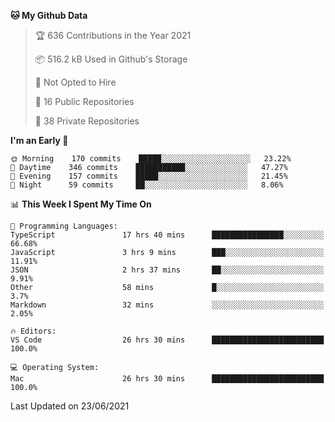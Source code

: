 <!--START_SECTION:waka-->
**🐱 My Github Data** 

> 🏆 636 Contributions in the Year 2021
 > 
> 📦 516.2 kB Used in Github's Storage 
 > 
> 🚫 Not Opted to Hire
 > 
> 📜 16 Public Repositories 
 > 
> 🔑 38 Private Repositories  
 > 
**I'm an Early 🐤** 

```text
🌞 Morning    170 commits    █████░░░░░░░░░░░░░░░░░░░░   23.22% 
🌆 Daytime    346 commits    ███████████░░░░░░░░░░░░░░   47.27% 
🌃 Evening    157 commits    █████░░░░░░░░░░░░░░░░░░░░   21.45% 
🌙 Night      59 commits     ██░░░░░░░░░░░░░░░░░░░░░░░   8.06%

```


📊 **This Week I Spent My Time On** 

```text
💬 Programming Languages: 
TypeScript               17 hrs 40 mins      ████████████████░░░░░░░░░   66.68% 
JavaScript               3 hrs 9 mins        ███░░░░░░░░░░░░░░░░░░░░░░   11.91% 
JSON                     2 hrs 37 mins       ██░░░░░░░░░░░░░░░░░░░░░░░   9.91% 
Other                    58 mins             █░░░░░░░░░░░░░░░░░░░░░░░░   3.7% 
Markdown                 32 mins             ░░░░░░░░░░░░░░░░░░░░░░░░░   2.05%

🔥 Editors: 
VS Code                  26 hrs 30 mins      █████████████████████████   100.0%

💻 Operating System: 
Mac                      26 hrs 30 mins      █████████████████████████   100.0%

```


 Last Updated on 23/06/2021
<!--END_SECTION:waka-->

